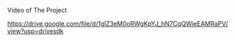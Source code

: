 
Video of The Project

https://drive.google.com/file/d/1gIZ3eM0oRWgKpYJ_hN7CqQWieEAMRaPV/view?usp=drivesdk 
